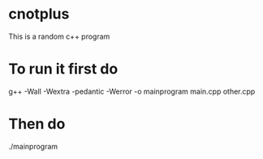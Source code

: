 # cnotplus
This is a random c++ program 

# To run it first do
g++ -Wall -Wextra -pedantic -Werror -o mainprogram  main.cpp other.cpp

# Then do 
./mainprogram
